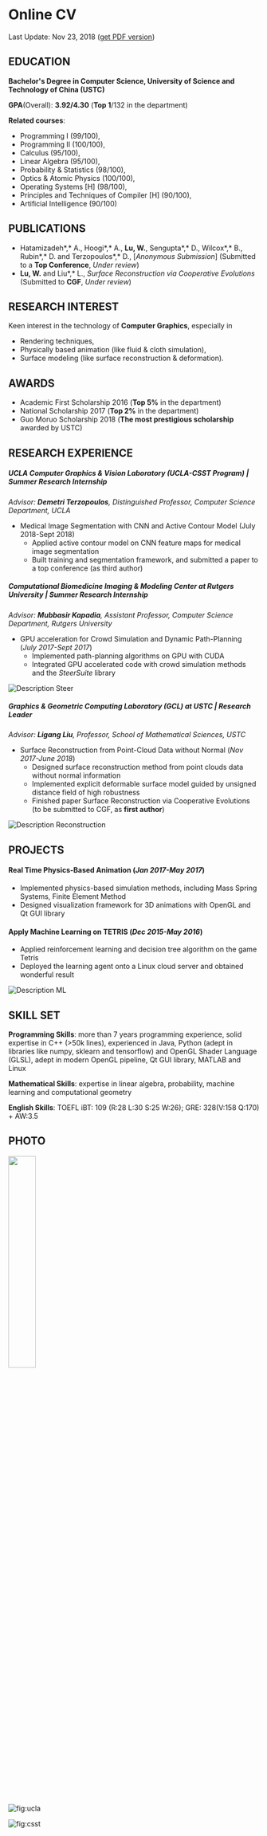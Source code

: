# Online CV

Last Update: Nov 23, 2018 	([get PDF version](https://robert-lu.github.io/Wuyue_CV_online_version.pdf))

## EDUCATION

**Bachelor's Degree in Computer Science, University of Science and Technology of China (USTC)**

**GPA**(Overall): **3.92/4.30** (**Top 1**/132 in the department) 

**Related courses**:  

* Programming I (99/100), 
* Programming II (100/100), 
* Calculus (95/100), 
* Linear Algebra (95/100), 
* Probability & Statistics (98/100), 
* Optics & Atomic Physics (100/100), 
* Operating Systems [H] (98/100),
* Principles and Techniques of Compiler [H] (90/100),
* Artificial Intelligence (90/100)

## PUBLICATIONS

* Hatamizadeh*,*  A., Hoogi*,* A., **Lu, W.**, Sengupta*,* D., Wilcox*,* B., Rubin*,* D. and Terzopoulos*,* D., [*Anonymous Submission*] (Submitted to a  **Top Conference**, *Under review*)
* **Lu, W.** and Liu*,* L., *Surface Reconstruction via Cooperative Evolutions* (Submitted to **CGF**, *Under review*)

## RESEARCH INTEREST

Keen interest in the technology of **Computer Graphics**, especially in 
* Rendering techniques, 
* Physically based animation (like fluid & cloth simulation),
* Surface modeling (like surface reconstruction & deformation).

## AWARDS

- Academic First Scholarship 2016 (**Top 5%** in the department)
- National Scholarship 2017 (**Top 2%** in the department)
- Guo Moruo Scholarship 2018 (**The most prestigious scholarship** awarded by USTC)

## RESEARCH  EXPERIENCE

##### **UCLA Computer Graphics & Vision Laboratory (UCLA-CSST Program)** | Summer Research Internship

*Advisor: **Demetri Terzopoulos**, Distinguished Professor, Computer Science Department, UCLA*

* Medical Image Segmentation with CNN and Active Contour Model (July 2018-Sept 2018)
  * Applied active contour model on CNN feature maps for medical image segmentation
  * Built training and segmentation framework, and submitted a paper to a top conference (as third author)

##### **Computational Biomedicine Imaging & Modeling Center at Rutgers University** | Summer Research Internship

*Advisor: **Mubbasir Kapadia**, Assistant Professor, Computer Science Department, Rutgers University*

* GPU acceleration for Crowd Simulation and Dynamic Path-Planning (*July 2017-Sept 2017*)
  * Implemented path-planning algorithms on GPU with CUDA
  * Integrated GPU accelerated code with crowd simulation methods and the *SteerSuite* library

![Description Steer](https://robert-lu.github.io/image/desc_steer.png)

##### **Graphics & Geometric Computing Laboratory (GCL) at USTC** | Research Leader

*Advisor: **Ligang Liu**, Professor, School of Mathematical Sciences, USTC*

* Surface Reconstruction from Point-Cloud Data without Normal (*Nov 2017-June 2018*)
  * Designed surface reconstruction method from point clouds data without normal information
  * Implemented explicit deformable surface model guided by unsigned distance field of high robustness
  * Finished paper Surface Reconstruction via Cooperative Evolutions (to be submitted to CGF, as **first author**)

![Description Reconstruction](https://robert-lu.github.io/image/desc_recons.png)

## PROJECTS

#### Real Time Physics-Based Animation (*Jan 2017-May 2017*)

* Implemented physics-based simulation methods, including Mass Spring Systems, Finite Element Method
* Designed visualization framework for 3D animations with OpenGL and Qt GUI library

####  Apply Machine Learning on TETRIS (*Dec 2015-May 2016*)

* Applied reinforcement learning and decision tree algorithm on the game Tetris
* Deployed the learning agent onto a Linux cloud server and obtained wonderful result

![Description ML](https://robert-lu.github.io/image/desc_tetris.png)

## SKILL SET

**Programming Skills**: more than 7 years programming experience, solid expertise in C++ (>50k lines), experienced in Java, Python (adept in libraries like numpy, sklearn and tensorflow) and OpenGL Shader Language (GLSL), adept in modern OpenGL pipeline, Qt GUI library, MATLAB and Linux

**Mathematical Skills**: expertise in linear algebra, probability, machine learning and computational geometry

**English Skills**: TOEFL iBT: 109 (R:28 L:30 S:25 W:26); GRE: 328(V:158 Q:170) + AW:3.5

## PHOTO
<img src="https://robert-lu.github.io/image/photo/VISA.JPG" width="33%">

![fig:ucla](https://robert-lu.github.io/image/photo/UCLA.jpg)

![fig:csst](https://robert-lu.github.io/image/photo/CSST.png)
